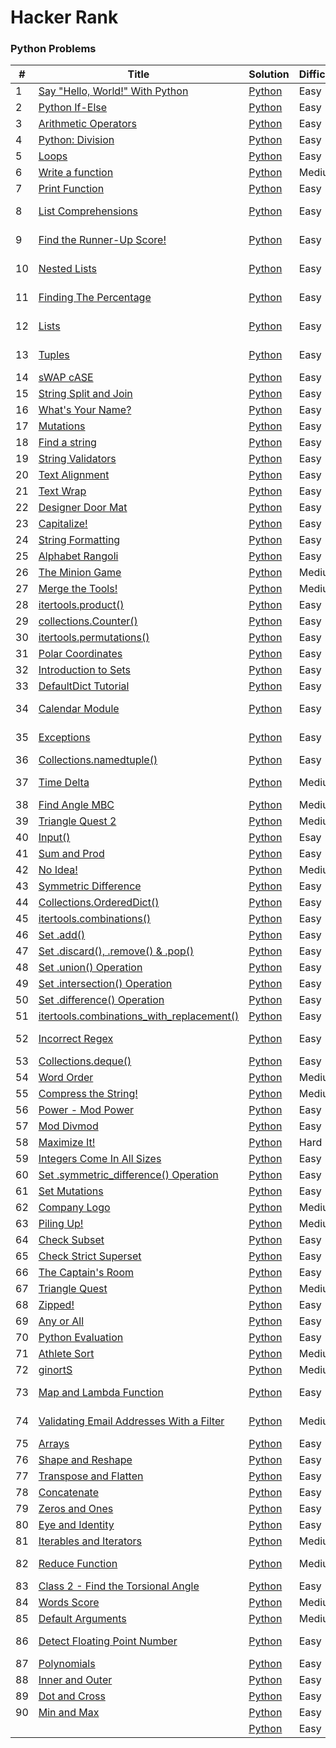 Hacker Rank
========

### Python Problems


| # | Title | Solution | Difficulty | Subdomains |
|---| ----- | -------- | ---------- | ---------- |
|1|[Say "Hello, World!" With Python](https://www.hackerrank.com/challenges/py-hello-world/problem) | [Python](1.py)|Easy| Introduction |
|2|[Python If-Else](https://www.hackerrank.com/challenges/py-if-else/problem) | [Python](2.py)|Easy| Introduction |
|3|[Arithmetic Operators](https://www.hackerrank.com/challenges/python-arithmetic-operators/problem) | [Python](3.py)|Easy| Introduction |
|4|[Python: Division](https://www.hackerrank.com/challenges/python-division/problem) | [Python](4.py)|Easy| Introduction |
|5|[Loops](https://www.hackerrank.com/challenges/python-loops/problem) | [Python](5.py)|Easy| Introduction |
|6|[Write a function](https://www.hackerrank.com/challenges/write-a-function/problem) | [Python](6.py)|Medium| Introduction |
|7|[Print Function](https://www.hackerrank.com/challenges/python-print/problem) | [Python](7.py)|Easy| Introduction |
|8|[List Comprehensions](https://www.hackerrank.com/challenges/list-comprehensions/problem) | [Python](8.py)|Easy| Basic Data Types |
|9|[Find the Runner-Up Score!](https://www.hackerrank.com/challenges/find-second-maximum-number-in-a-list/problem) | [Python](9.py)|Easy| Basic Data Types |
|10|[Nested Lists](https://www.hackerrank.com/challenges/nested-list/problem) | [Python](10.py)|Easy| Basic Data Types |
|11|[Finding The Percentage](https://www.hackerrank.com/challenges/finding-the-percentage/problem) | [Python](11.py)|Easy| Basic Data Types |
|12|[Lists](https://www.hackerrank.com/challenges/python-lists/problem) | [Python](12.py)|Easy| Basic Data Types |
|13|[Tuples](https://www.hackerrank.com/challenges/python-tuples/problem) | [Python](13.py)|Easy| Basic Data Types |
|14|[sWAP cASE](https://www.hackerrank.com/challenges/swap-case/problem) | [Python](14.py)|Easy| String |
|15|[String Split and Join](https://www.hackerrank.com/challenges/python-string-split-and-join/problem) | [Python](15.py)|Easy| String |
|16|[What's Your Name?](https://www.hackerrank.com/challenges/whats-your-name/problem) | [Python](16.py)|Easy| String |
|17|[Mutations](https://www.hackerrank.com/challenges/python-mutations/problem) | [Python](17.py)|Easy| String |
|18|[Find a string](https://www.hackerrank.com/challenges/find-a-string/problem) | [Python](18.py)|Easy| String |
|19|[String Validators](https://www.hackerrank.com/challenges/string-validators/problem) | [Python](19.py)|Easy| String |
|20|[Text Alignment](https://www.hackerrank.com/challenges/text-alignment/problem) | [Python](20.py)|Easy| String |
|21|[Text Wrap](https://www.hackerrank.com/challenges/text-wrap/problem) | [Python](21.py)|Easy| String |
|22|[Designer Door Mat](https://www.hackerrank.com/challenges/designer-door-mat/problem) | [Python](22.py)|Easy| String |
|23|[Capitalize!](https://www.hackerrank.com/challenges/capitalize/problem) | [Python](23.py)|Easy| String |
|24|[String Formatting](https://www.hackerrank.com/challenges/python-string-formatting/problem) | [Python](24.py)|Easy| String |
|25|[Alphabet Rangoli](hackerrank.com/challenges/alphabet-rangoli/problem) | [Python](25.py)|Easy| String |
|26|[The Minion Game](https://www.hackerrank.com/challenges/the-minion-game/problem) | [Python]()|Medium| String |
|27|[Merge the Tools!](https://www.hackerrank.com/challenges/merge-the-tools/problem) | [Python](27.py)|Medium| String |
|28|[itertools.product()](https://www.hackerrank.com/challenges/itertools-product/problem) | [Python](28.py)|Easy| Itertools |
|29|[collections.Counter()](https://www.hackerrank.com/challenges/collections-counter/problem) | [Python](29.py)|Easy| Collections |
|30|[itertools.permutations()](https://www.hackerrank.com/challenges/itertools-permutations/problem) | [Python](30.py)|Easy| Itertools |
|31|[Polar Coordinates](https://www.hackerrank.com/challenges/polar-coordinates/problem) | [Python](31.py)|Easy| Maths |
|32|[Introduction to Sets](https://www.hackerrank.com/challenges/py-introduction-to-sets/problem) | [Python](32.py)|Easy| Sets |
|33|[DefaultDict Tutorial](https://www.hackerrank.com/challenges/defaultdict-tutorial/problem) | [Python](33.py)|Easy| Collections |
|34|[Calendar Module](https://www.hackerrank.com/challenges/calendar-module/problem) | [Python](34.py)|Easy| Date and Time |
|35|[Exceptions](https://www.hackerrank.com/challenges/exceptions/problem) | [Python](35.py)|Easy| Errors and Exceptions |
|36|[Collections.namedtuple()](https://www.hackerrank.com/challenges/py-collections-namedtuple/problem) | [Python](36.py)|Easy| Collections |
|37|[Time Delta](https://www.hackerrank.com/challenges/python-time-delta/problem) | [Python](37.py)|Medium| Date and Time |
|38|[Find Angle MBC](https://www.hackerrank.com/challenges/find-angle/problem) | [Python](38.py)|Medium| Maths |
|39|[Triangle Quest 2](https://www.hackerrank.com/challenges/triangle-quest-2/problem) | [Python](39.py)|Medium| Maths |
|40|[Input()](https://www.hackerrank.com/challenges/input/problem) | [Python](40.py)|Esay| Built-Ins |
|41|[Sum and Prod](https://www.hackerrank.com/challenges/np-sum-and-prod/problem) | [Python](41.py)|Easy| NumPy |
|42|[No Idea!](https://www.hackerrank.com/challenges/no-idea/problem) | [Python](42.py)|Medium| Sets |
|43|[Symmetric Difference](https://www.hackerrank.com/challenges/symmetric-difference/problem) | [Python](43.py)|Easy| Sets |
|44|[Collections.OrderedDict()](https://www.hackerrank.com/challenges/py-collections-ordereddict/problem) | [Python](44.py)|Easy| Collections |
|45|[itertools.combinations()](https://www.hackerrank.com/challenges/itertools-combinations/problem) | [Python](45.py)|Easy| Itertools |
|46|[Set .add()](https://www.hackerrank.com/challenges/py-set-add/problem) | [Python](46.py)|Easy| Sets |
|47|[Set .discard(), .remove() & .pop()](https://www.hackerrank.com/challenges/py-set-discard-remove-pop/problem) | [Python](47.[py])|Easy| Sets |
|48|[Set .union() Operation](https://www.hackerrank.com/challenges/py-set-union/problem) | [Python](48.py)|Easy| Sets |
|49|[Set .intersection() Operation](https://www.hackerrank.com/challenges/py-set-intersection-operation/problem) | [Python](49.py)|Easy| Sets |
|50|[Set .difference() Operation](https://www.hackerrank.com/challenges/py-set-difference-operation/problem) | [Python](50.py)|Easy| Sets |
|51|[itertools.combinations_with_replacement()](https://www.hackerrank.com/challenges/itertools-combinations-with-replacement/problem) | [Python](51.py)|Easy| Itertools |
|52|[Incorrect Regex](https://www.hackerrank.com/challenges/incorrect-regex/problem) | [Python](52.py)|Easy| Errors and Exceptions |
|53|[Collections.deque()](https://www.hackerrank.com/challenges/py-collections-deque/problem) | [Python](53.py)|Easy| Collections |
|54|[Word Order](https://www.hackerrank.com/challenges/word-order/problem) | [Python](54.py)|Medium| Collections |
|55|[Compress the String!](https://www.hackerrank.com/challenges/compress-the-string/problem) | [Python](55.py)|Medium| Itertools |
|56|[Power - Mod Power](https://www.hackerrank.com/challenges/python-power-mod-power/problem) | [Python](56.py)|Easy| Maths |
|57|[Mod Divmod](https://www.hackerrank.com/challenges/python-mod-divmod/problem) | [Python](57.py)|Easy| Maths |
|58|[Maximize It!](https://www.hackerrank.com/challenges/maximize-it/problem) | [Python](58.py)|Hard| Itertools |
|59|[Integers Come In All Sizes](https://www.hackerrank.com/challenges/python-integers-come-in-all-sizes/problem) | [Python](59.py)|Easy| Maths |
|60|[Set .symmetric_difference() Operation](https://www.hackerrank.com/challenges/py-set-symmetric-difference-operation/problem) | [Python](60.py)|Easy| Sets |
|61|[Set Mutations](https://www.hackerrank.com/challenges/py-set-mutations/problem) | [Python](61.py)|Easy| Sets |
|62|[Company Logo](https://www.hackerrank.com/challenges/most-commons/problem) | [Python](62.py)|Medium| Collections |
|63|[Piling Up!](https://www.hackerrank.com/challenges/piling-up/problem) | [Python](63.py)|Medium| Collections |
|64|[Check Subset](https://www.hackerrank.com/challenges/py-check-subset/problem) | [Python](64.py)|Easy| Sets |
|65|[Check Strict Superset](https://www.hackerrank.com/challenges/py-check-strict-superset/problem) | [Python](65.py)|Easy| Sets |
|66|[The Captain's Room](https://www.hackerrank.com/challenges/py-the-captains-room/problem) | [Python](66.py)|Easy| Sets |
|67|[Triangle Quest](https://www.hackerrank.com/challenges/python-quest-1/problem) | [Python](67.py)|Medium| Maths |
|68|[Zipped!](https://www.hackerrank.com/challenges/zipped/problem) | [Python](68.py)|Easy| Bulit-ins |
|69|[Any or All](https://www.hackerrank.com/challenges/any-or-all/problem) | [Python](69.py)|Easy| Built-Ins |
|70|[Python Evaluation](https://www.hackerrank.com/challenges/python-eval/problem) | [Python](70.py)|Easy| Built-Ins |
|71|[Athlete Sort](https://www.hackerrank.com/challenges/python-sort-sort/problem) | [Python](71.py)|Medium| Built-Ins |
|72|[ginortS](https://www.hackerrank.com/challenges/ginorts/problem) | [Python](72.py)|Medium| Built-Ins |
|73|[Map and Lambda Function](https://www.hackerrank.com/challenges/map-and-lambda-expression/problem) | [Python](73.py)|Easy| Python Functionals |
|74|[Validating Email Addresses With a Filter](https://www.hackerrank.com/challenges/validate-list-of-email-address-with-filter/problem) | [Python](74.py)|Medium| Python Functionals |
|75|[Arrays](https://www.hackerrank.com/challenges/np-arrays/problem) | [Python](75.py)|Easy| NumPy |
|76|[Shape and Reshape](https://www.hackerrank.com/challenges/np-shape-reshape/problem) | [Python](76.py)|Easy| NumPy |
|77|[Transpose and Flatten](https://www.hackerrank.com/challenges/np-transpose-and-flatten/problem) | [Python](77.py)|Easy| NumPy |
|78|[Concatenate](https://www.hackerrank.com/challenges/np-concatenate/problem) | [Python](78.py)|Easy| NumPy |
|79|[Zeros and Ones](https://www.hackerrank.com/challenges/np-zeros-and-ones/problem) | [Python](79.py)|Easy| NumPy|
|80|[Eye and Identity](https://www.hackerrank.com/challenges/np-eye-and-identity/problem) | [Python](80.py)|Easy| NumPy|
|81|[Iterables and Iterators](https://www.hackerrank.com/challenges/iterables-and-iterators/problem) | [Python](81.py)|Medium| Itertools |
|82|[Reduce Function](https://www.hackerrank.com/challenges/reduce-function/problem) | [Python](82.py)|Medium| Python Functionals |
|83|[Class 2 - Find the Torsional Angle](https://www.hackerrank.com/challenges/class-2-find-the-torsional-angle/problem) | [Python](83.py)|Easy| Classes |
|84|[Words Score](https://www.hackerrank.com/challenges/words-score/problem) | [Python](84.py)|Medium| Debugging |
|85|[Default Arguments](https://www.hackerrank.com/challenges/default-arguments/problem) | [Python](85.py)|Medium| Debugging |
|86|[Detect Floating Point Number](https://www.hackerrank.com/challenges/introduction-to-regex/problem) | [Python](86.py)|Easy| Regex and Parsing |
|87|[Polynomials](https://www.hackerrank.com/challenges/np-polynomials/problem) | [Python](87.py)|Easy| NumPy |
|88|[Inner and Outer](https://www.hackerrank.com/challenges/np-inner-and-outer/problem) | [Python](88.py)|Easy| NumPy |
|89|[Dot and Cross](https://www.hackerrank.com/challenges/np-dot-and-cross/problem) | [Python](89.py)|Easy| NumPy |
|90|[Min and Max](https://www.hackerrank.com/challenges/np-min-and-max/problem) | [Python](90.py)|Easy| NumPy |
||[]() | [Python]()|Easy| |